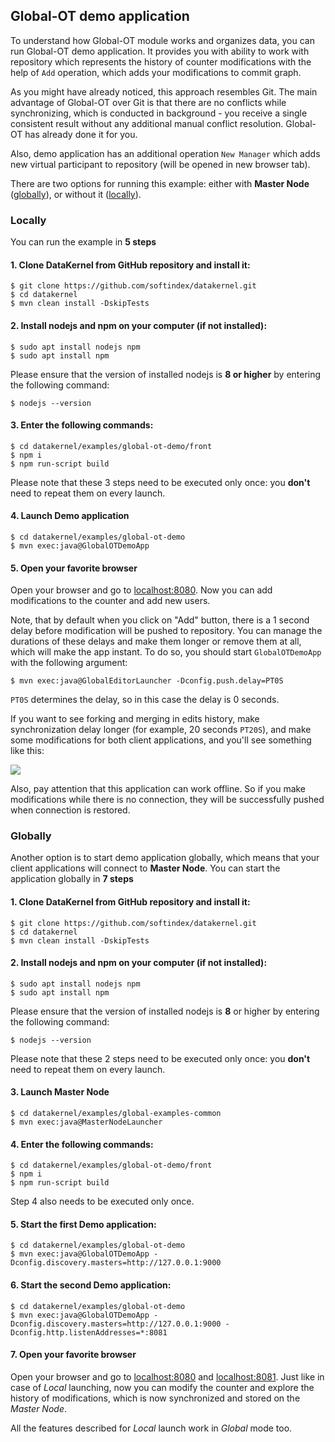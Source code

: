 ## Global-OT demo application

To understand how Global-OT module works and organizes data, you can run Global-OT demo application. It provides you with 
ability to work with repository which represents the history of counter modifications with the help of `Add` operation, which 
adds your modifications to commit graph.

As you might have already noticed, this approach resembles Git. The main advantage of Global-OT over Git is that there 
are no conflicts while synchronizing, which is conducted in background - you receive a single consistent result without 
any additional manual conflict resolution. Global-OT has already done it for you.

Also, demo application has an additional operation `New Manager` which adds new virtual participant to repository 
(will be opened in new browser tab).

There are two options for running this example: either with **Master Node** ([globally](#globally)), or without it 
([locally](#locally)).

### Locally
You can run the example in **5 steps**

#### 1. Clone DataKernel from GitHub repository and install it:
```
$ git clone https://github.com/softindex/datakernel.git
$ cd datakernel
$ mvn clean install -DskipTests
```

#### 2. Install nodejs and npm on your computer (if not installed):
```
$ sudo apt install nodejs npm
$ sudo apt install npm
```
Please ensure that the version of installed nodejs is **8 or higher** by entering the following command:

```
$ nodejs --version
```

#### 3. Enter the following commands:
```
$ cd datakernel/examples/global-ot-demo/front
$ npm i
$ npm run-script build
```

Please note that these 3 steps need to be executed only once: you **don't** need to repeat them on every launch.

#### 4. Launch Demo application
```
$ cd datakernel/examples/global-ot-demo
$ mvn exec:java@GlobalOTDemoApp
```

#### 5. Open your favorite browser
Open your browser and go to [localhost:8080](http://localhost:8080). Now you can add modifications to the counter and add new users. 

Note, that by default when you click on "Add" button, there is a 1 second delay before modification will be pushed to repository. 
You can manage the durations of these delays and make them longer or remove them at all, which will make the app instant. 
To do so, you should start `GlobalOTDemoApp` with the following argument:
```
$ mvn exec:java@GlobalEditorLauncher -Dconfig.push.delay=PT0S
```
`PT0S` determines the delay, so in this case the delay is 0 seconds.

If you want to see forking and merging in edits history, make synchronization delay longer (for example, 20 seconds `PT20S`), and 
make some modifications for both client applications, and you'll see something like this:

<img src="http://datakernel.io/static/images/demo-history-graph.png">

Also, pay attention that this application can work offline. So if you make modifications while there is no connection, they will 
be successfully pushed when connection is restored.


### Globally
Another option is to start demo application globally, which means that your client applications will connect to **Master Node**. 
You can start the application globally in **7 steps**

#### 1. Clone DataKernel from GitHub repository and install it:
```
$ git clone https://github.com/softindex/datakernel.git
$ cd datakernel
$ mvn clean install -DskipTests
```

#### 2. Install nodejs and npm on your computer (if not installed):
```
$ sudo apt install nodejs npm
$ sudo apt install npm
```
Please ensure that the version of installed nodejs is **8** or higher by entering the following command:

```
$ nodejs --version
```

Please note that these 2 steps need to be executed only once: you **don't** need to repeat them on every launch.

#### 3. Launch Master Node
```
$ cd datakernel/examples/global-examples-common
$ mvn exec:java@MasterNodeLauncher
```

#### 4. Enter the following commands:
```
$ cd datakernel/examples/global-ot-demo/front
$ npm i
$ npm run-script build
```

Step 4 also needs to be executed only once.

#### 5. Start the first Demo application:
```
$ cd datakernel/examples/global-ot-demo
$ mvn exec:java@GlobalOTDemoApp -Dconfig.discovery.masters=http://127.0.0.1:9000
```

#### 6. Start the second Demo application:
```
$ cd datakernel/examples/global-ot-demo
$ mvn exec:java@GlobalOTDemoApp -Dconfig.discovery.masters=http://127.0.0.1:9000 -Dconfig.http.listenAddresses=*:8081
```

#### 7. Open your favorite browser
Open your browser and go to [localhost:8080](http://localhost:8080) and [localhost:8081](http://localhost:8081). Just like 
in case of *Local* launching, now you can modify the counter and explore the history of modifications, which is now synchronized and 
stored on the *Master Node*.

All the features described for *Local* launch work in *Global* mode too.
